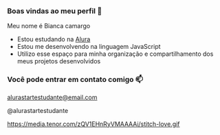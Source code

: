 ### Boas vindas ao meu perfil 💙

Meu nome é Bianca camargo

- Estou estudando na [Alura](https://www.alura.com.br)
- Estou me desenvolvendo na linguagem JavaScript
- Utilizo esse espaço para minha organização e compartilhamento dos meus projetos desenvolvidos

### Você pode entrar em contato comigo 📫

alurastartestudante@email.com

@alurastartestudante


https://media.tenor.com/zQV1EHnRyVMAAAAi/stitch-love.gif
